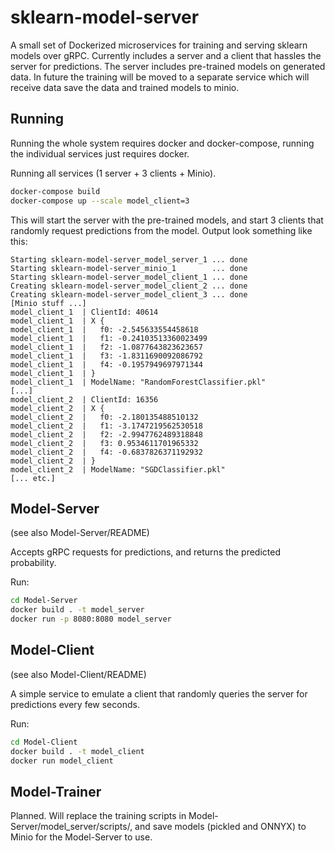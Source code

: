 # sklearn-model-server

A small set of Dockerized microservices for training and serving sklearn models over gRPC. Currently includes a server and a client that hassles the server for predictions. The server includes pre-trained models on generated data. In future the training will be moved to a separate service which will receive data save the data and trained models to minio.  
 
 
 ## Running
Running the whole system requires docker and docker-compose, running the individual services just requires docker.

Running all services (1 server + 3 clients + Minio).
 ```bash
docker-compose build
docker-compose up --scale model_client=3
```
 
This will start the server with the pre-trained models, and start 3 clients that randomly request predictions from the model. Output look something like this:

````
Starting sklearn-model-server_model_server_1 ... done
Starting sklearn-model-server_minio_1        ... done
Starting sklearn-model-server_model_client_1 ... done
Creating sklearn-model-server_model_client_2 ... done
Creating sklearn-model-server_model_client_3 ... done
[Minio stuff ...]
model_client_1  | ClientId: 40614
model_client_1  | X {
model_client_1  |   f0: -2.545633554458618
model_client_1  |   f1: -0.24103513360023499
model_client_1  |   f2: -1.0877643823623657
model_client_1  |   f3: -1.8311690092086792
model_client_1  |   f4: -0.1957949697971344
model_client_1  | }
model_client_1  | ModelName: "RandomForestClassifier.pkl"
[...]
model_client_2  | ClientId: 16356
model_client_2  | X {
model_client_2  |   f0: -2.180135488510132
model_client_2  |   f1: -3.1747219562530518
model_client_2  |   f2: -2.9947762489318848
model_client_2  |   f3: 0.9534611701965332
model_client_2  |   f4: -0.6837826371192932
model_client_2  | }
model_client_2  | ModelName: "SGDClassifier.pkl"
[... etc.]
````
 
 
 ## Model-Server
 (see also Model-Server/README)  
 
Accepts gRPC requests for predictions, and returns the predicted probability.
 
Run:
  ```Bash
cd Model-Server
docker build . -t model_server
docker run -p 8080:8080 model_server
 ```
 
 ## Model-Client
 (see also Model-Client/README)  
  
A simple service to emulate a client that randomly queries the server for predictions every few seconds.
 
Run:
 ```Bash
cd Model-Client
docker build . -t model_client
docker run model_client
 ```
 
 ## Model-Trainer
 Planned. Will replace the training scripts in Model-Server/model_server/scripts/, and save models (pickled and ONNYX) to Minio for the Model-Server to use.
 